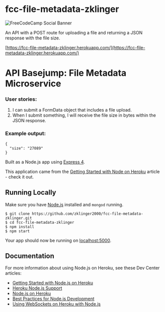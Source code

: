 # fcc-file-metadata-zklinger

![FreeCodeCamp Social Banner](https://s3.amazonaws.com/freecodecamp/wide-social-banner.png)

An API with a POST route for uploading a file and returning a JSON response with the file size.

[https://fcc-file-metadata-zklinger.herokuapp.com/](https://fcc-file-metadata-zklinger.herokuapp.com/)

# API Basejump: File Metadata Microservice
### User stories:
1. I can submit a FormData object that includes a file upload.  
1. When I submit something, I will receive the file size in bytes within the JSON response.

### Example output:
```
{
  "size": "27089"
}
```

Built as a Node.js app using [Express 4](http://expressjs.com/).

This application came from the [Getting Started with Node on Heroku](https://devcenter.heroku.com/articles/getting-started-with-nodejs) article - check it out.

## Running Locally

Make sure you have [Node.js](http://nodejs.org/) installed and `mongod` running.

```
$ git clone https://github.com/zklinger2000/fcc-file-metadata-zklinger.git
$ cd fcc-file-metadata-zklinger
$ npm install
$ npm start
```

Your app should now be running on [localhost:5000](http://localhost:5000/).

## Documentation

For more information about using Node.js on Heroku, see these Dev Center articles:

- [Getting Started with Node.js on Heroku](https://devcenter.heroku.com/articles/getting-started-with-nodejs)
- [Heroku Node.js Support](https://devcenter.heroku.com/articles/nodejs-support)
- [Node.js on Heroku](https://devcenter.heroku.com/categories/nodejs)
- [Best Practices for Node.js Development](https://devcenter.heroku.com/articles/node-best-practices)
- [Using WebSockets on Heroku with Node.js](https://devcenter.heroku.com/articles/node-websockets)
